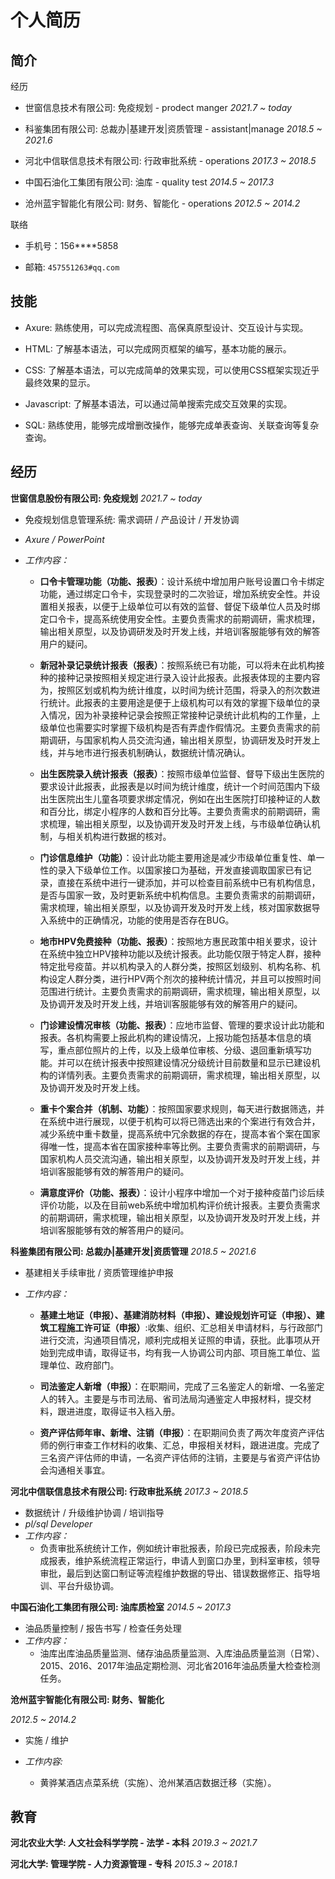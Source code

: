 # 个人简历

## 简介

经历

- 世窗信息技术有限公司: 免疫规划 - prodect manger *2021.7 ~ today*

- 科鉴集团有限公司: 总裁办|基建开发|资质管理 - assistant|manage *2018.5 ~ 2021.6*

- 河北中信联信息技术有限公司: 行政审批系统 - operations *2017.3 ~ 2018.5*

- 中国石油化工集团有限公司: 油库 - quality test *2014.5 ~ 2017.3*

- 沧州蓝宇智能化有限公司: 财务、智能化 - operations *2012.5 ~ 2014.2*

联络

- 手机号：156****5858

- 邮箱: `457551263#qq.com`

## 技能

- Axure: 熟练使用，可以完成流程图、高保真原型设计、交互设计与实现。

- HTML: 了解基本语法，可以完成网页框架的编写，基本功能的展示。

- CSS: 了解基本语法，可以完成简单的效果实现，可以使用CSS框架实现近乎最终效果的显示。

- Javascript: 了解基本语法，可以通过简单搜索完成交互效果的实现。

- SQL: 熟练使用，能够完成增删改操作，能够完成单表查询、关联查询等复杂查询。

## 经历

**世窗信息股份有限公司: 免疫规划** *2021.7 ~ today*

- 免疫规划信息管理系统: 需求调研 / 产品设计 / 开发协调

- *Axure / PowerPoint*

- *工作内容：*
  
  - **口令卡管理功能（功能、报表）**：设计系统中增加用户账号设置口令卡绑定功能，通过绑定口令卡，实现登录时的二次验证，增加系统安全性。并设置相关报表，以便于上级单位可以有效的监督、督促下级单位人员及时绑定口令卡，提高系统使用安全性。主要负责需求的前期调研，需求梳理，输出相关原型，以及协调研发及时开发上线，并培训客服能够有效的解答用户的疑问。
  
  - **新冠补录记录统计报表（报表）**：按照系统已有功能，可以将未在此机构接种的接种记录按照相关规定进行录入设计此报表。此报表体现的主要内容为，按照区划或机构为统计维度，以时间为统计范围，将录入的剂次数进行统计。此报表的主要用途是便于上级机构可以有效的掌握下级单位的录入情况，因为补录接种记录会按照正常接种记录统计此机构的工作量，上级单位也需要实时掌握下级机构是否有弄虚作假情况。主要负责需求的前期调研，与国家机构人员交流沟通，输出相关原型，协调研发及时开发上线，并与地市进行报表机制确认，数据统计情况确认。
  
  - **出生医院录入统计报表（报表）**：按照市级单位监督、督导下级出生医院的要求设计此报表，此报表是以时间为统计维度，统计一个时间范围内下级出生医院出生儿童各项要求绑定情况，例如在出生医院打印接种证的人数和百分比，绑定小程序的人数和百分比等。主要负责需求的前期调研，需求梳理，输出相关原型，以及协调开发及时开发上线，与市级单位确认机制，与相关机构进行数据的核对。
  
  - **门诊信息维护（功能）**：设计此功能主要用途是减少市级单位重复性、单一性的录入下级单位工作。以国家接口为基础，开发直接调取国家已有记录，直接在系统中进行一键添加，并可以检查目前系统中已有机构信息，是否与国家一致，及时更新系统中机构信息。主要负责需求的前期调研，需求梳理，输出相关原型，以及协调开发及时开发上线，核对国家数据导入系统中的正确情况，功能的使用是否存在BUG。
  
  - **地市HPV免费接种（功能、报表）**：按照地方惠民政策中相关要求，设计在系统中独立HPV接种功能以及统计报表。此功能仅限于特定人群，接种特定批号疫苗。并以机构录入的人群分类，按照区划级别、机构名称、机构设定人群分类，进行HPV两个剂次的接种统计情况，并且可以按照时间范围进行统计。主要负责需求的前期调研，需求梳理，输出相关原型，以及协调开发及时开发上线，并培训客服能够有效的解答用户的疑问。
  
  - **门诊建设情况审核（功能、报表）**：应地市监督、管理的要求设计此功能和报表。各机构需要上报此机构的建设情况，上报功能包括基本信息的填写，重点部位照片的上传，以及上级单位审核、分级、退回重新填写功能。并可以在统计报表中按照建设情况分级统计目前数量和显示已建设机构的详情列表。主要负责需求的前期调研，需求梳理，输出相关原型，以及协调开发及时开发上线。
  
  - **重卡个案合并（机制、功能）**：按照国家要求规则，每天进行数据筛选，并在系统中进行展现，以便于机构可以将已筛选出来的个案进行有效合并，减少系统中重卡数量，提高系统中冗余数据的存在，提高本省个案在国家得唯一性，提高本省在国家接种率等比例。主要负责需求的前期调研，与国家机构人员交流沟通，输出相关原型，以及协调开发及时开发上线，并培训客服能够有效的解答用户的疑问。
  
  - **满意度评价（功能、报表）**：设计小程序中增加一个对于接种疫苗门诊后续评价功能，以及在目前web系统中增加机构评价统计报表。主要负责需求的前期调研，需求梳理，输出相关原型，以及协调开发及时开发上线，并培训客服能够有效的解答用户的疑问。

**科鉴集团有限公司: 总裁办|基建开发|资质管理** *2018.5 ~ 2021.6*

- 基建相关手续审批 / 资质管理维护申报

- *工作内容：*
  
  - **基建土地证（申报）、基建消防材料（申报）、建设规划许可证（申报）、建筑工程施工许可证（申报）**:收集、组织、汇总相关申请材料，与行政部门进行交流，沟通项目情况，顺利完成相关证照的申请，获批。此事项从开始到完成申请，取得证书，均有我一人协调公司内部、项目施工单位、监理单位、政府部门。
  
  - **司法鉴定人新增（申报）**：在职期间，完成了三名鉴定人的新增、一名鉴定人的转入。主要是与市司法局、省司法局沟通鉴定人申报材料，提交材料，跟进进度，取得证书入档入册。
  
  - **资产评估师年审、新增、注销（申报）**：在职期间负责了两次年度资产评估师的例行审查工作材料的收集、汇总，申报相关材料，跟进进度。完成了三名资产评估师的申请，一名资产评估师的注销，主要是与省资产评估协会沟通相关事宜。

**河北中信联信息技术有限公司: 行政审批系统** *2017.3 ~ 2018.5*

- 数据统计 / 升级维护协调 / 培训指导
- *pl/sql Developer*
- *工作内容：*
  - 负责审批系统统计工作，例如统计审批报表，阶段已完成报表，阶段未完成报表，维护系统流程正常运行，申请人到窗口办里，到科室审核，领导审批，最后到达窗口制证等流程维护数据的导出、错误数据修正、指导培训、平台升级协调。

**中国石油化工集团有限公司: 油库质检室** *2014.5 ~ 2017.3*

- 油品质量控制 / 报告书写 / 检查任务处理
- *工作内容：*
  - 油库出库油品质量监测、储存油品质量监测、入库油品质量监测（日常）、2015、2016、2017年油品定期检测、河北省2016年油品质量大检查检测任务。

**沧州蓝宇智能化有限公司: 财务、智能化**

*2012.5 ~ 2014.2*

- 实施 / 维护

- *工作内容:*
  
  - 黄骅某酒店点菜系统（实施）、沧州某酒店数据迁移（实施）。

## 教育

**河北农业大学: 人文社会科学学院 - 法学 - 本科** *2019.3 ~ 2021.7*

**河北大学: 管理学院 - 人力资源管理 - 专科** *2015.3 ~ 2018.1*
